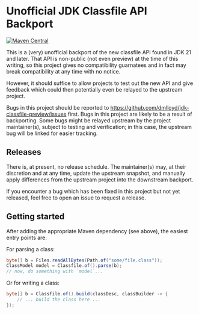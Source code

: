 Unofficial JDK Classfile API Backport
========

[![Maven Central](https://maven-badges.herokuapp.com/maven-central/io.github.dmlloyd/jdk-classfile-preview/badge.svg)](https://maven-badges.herokuapp.com/maven-central/io.github.dmlloyd/jdk-classfile-preview)


This is a (very) unofficial backport of the new classfile API found in JDK 21 and later. That API is non-public (not even preview) at the time of this writing, so this project gives no compatibility guarnatees and in fact may break compatibility at any time with no notice.

However, it should suffice to allow projects to test out the new API and give feedback which could then potentially even be relayed to the upstream project.

Bugs in this project should be reported to https://github.com/dmlloyd/jdk-classfile-preview/issues first. Bugs in this project are likely to be a result of backporting. Some bugs might be relayed upstream by the project maintainer(s), subject to testing and verification; in this case, the upstream bug will be linked for easier tracking.

Releases
--------

There is, at present, no release schedule. The maintainer(s) may, at their discretion and at any time, update the upstream snapshot, and manually apply differences from the upstream project into the downstream backport.

If you encounter a bug which has been fixed in this project but not yet released, feel free to open an issue to request a release.

Getting started
---------------

After adding the appropriate Maven dependency (see above), the easiest entry points are:

For parsing a class:

```java
byte[] b = Files.readAllBytes(Path.of("some/file.class"));
ClassModel model = Classfile.of().parse(b);
// now, do something with `model`...
```

Or for writing a class:

```java
byte[] b = Classfile.of().build(classDesc, classBuilder -> {
    // ... build the class here ...
});
```
